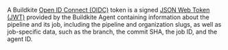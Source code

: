 A Buildkite [Open ID Connect (OIDC)](https://openid.net/developers/how-connect-works/) token is a signed [JSON Web Token (JWT)](https://jwt.io/) provided by the Buildkite Agent containing information about the pipeline and its job, including the pipeline and organization slugs, as well as job-specific data, such as the branch, the commit SHA, the job ID, and the agent ID.

